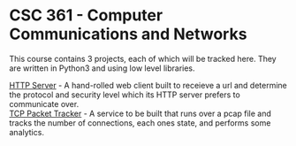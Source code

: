 # CSC 361 - Computer Communications and Networks

This course contains 3 projects, each of which will be tracked here.
They are written in Python3 and using low level libraries.

[HTTP Server](./A1) - A hand-rolled web client built to receieve a url and determine the protocol and security level which its HTTP server prefers to communicate over.  
[TCP Packet Tracker](./A2) - A service to be built that runs over a pcap file and tracks the number of connections, each ones state, and performs some analytics.  

